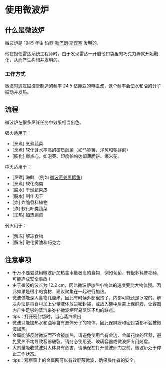 # 使用微波炉

## 什么是微波炉

微波炉是 1945 年由 [珀西·勒巴朗·斯宾塞](https://en.wikipedia.org/wiki/Percy_Spencer) 发明的。

他在担任雷达系统工程师时，由于发现雷达一开启他口袋里的巧克力棒就开始融化，从而产生构想并发明的。

### 工作方式

微波时通过磁控管制造的频率 24.5 亿赫兹的电磁波，这个频率会使水和油的分子振动并发热。

## 流程

微波炉在很多烹饪任务中效果相当出色。

强火适用于：

* [烹煮] 烹煮蔬菜
* [烹煮] 软化含水率高的硬质蔬菜（如马铃薯、洋葱和朝鲜蓟）
* [膨化] 爆点心，如泡芙、印度帕帕达姆薄脆饼、爆米花。

中火适用于：

* [烹煮] 海鲜 （例如 [微波葱姜黑鳕鱼](../../dishes/aquatic/微波葱姜黑鳕鱼.md)）
* [烹煮] 软化肉类
* [脱水] 干燥蔬果皮
* [脱水] 制作肉干
* [炸] 炸脆香料植物
* [炸] 软化叶类蔬菜
* [加热] 加热剩菜

弱火用于：

* [解冻] 解冻食物
* [解冻] 融化黄油和巧克力

## 注意事项

* 千万不要尝试用微波炉加热含水量极高的食物，例如葡萄，有很多科普视频，可能造成安全事故！
* 由于微波的波长为 12.2 cm，因此微波炉加热小物体的速度要比大物体慢。因此如果是很小的食材，建议聚集在一起进行加热。
* 微波仅能深入食物几厘米，因此有时候外部很烫了，内部可能还是冰凉的。解决办法是将食材加上少量液体放进密封袋，或放入碗中后蒙上保鲜膜，让容器内产生足够的蒸汽来弥补微波炉容易烹饪不均的缺点。
* tips：打开密封袋时，当心蒸汽喷出
* 微波只能加热水和油等含有液体分子的物体，因此保鲜膜和密封袋都不会被微波加热。
* 金属能够反射微波而不会被加热，请避免使用含有金边、金属花纹的容器，避免受热不均导致容器破裂。请务必使用瓷、玻璃容器或微波炉专用烤盘。
* 大剂量吸收微波对人体具有危害，请确保在打开微波炉门之前，微波炉处于停止工作状态。
* tips：观察窗上的金属网可以有效屏蔽微波，确保操作者的安全。
